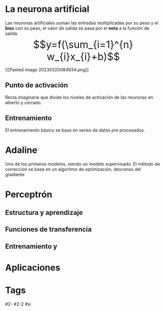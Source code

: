 # La neurona artificial
Las neuronas artificiales suman las entradas multiplicadas por su peso y el **bias** con su peso, el valor de salida se pasa por el **neta** a la función de salida.
<font size="6"> $$y=f(\sum_{i=1}^{n} w_{i}x_{i}+b)$$ </font>

![[Pasted image 20230320084934.png]]
## Punto de activación
Recta imaginaria que divide los niveles de activación de las neuronas en abierto y cerrado.
## Entrenamiento
El entrenamiento básico se basa en series de datos pre procesados.
# Adaline
Uno de los primeros modelos, siendo un modelo supervisado.
El método de corrección se basa en un algoritmo de optimización, descenso del gradiente
# Perceptrón
## Estructura y aprendizaje
## Funciones de transferencia
## Entrenamiento y 
# Aplicaciones
# Tags
#2- 
#2-2 
#si